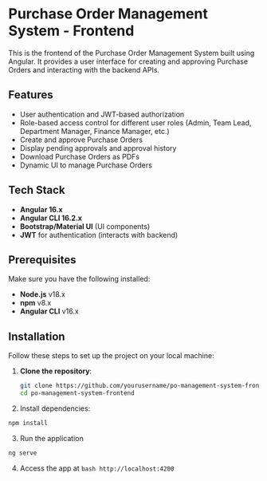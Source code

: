 # Purchase Order Management System - Frontend

This is the frontend of the Purchase Order Management System built using Angular. It provides a user interface for creating and approving Purchase Orders and interacting with the backend APIs.

## Features

- User authentication and JWT-based authorization
- Role-based access control for different user roles (Admin, Team Lead, Department Manager, Finance Manager, etc.)
- Create and approve Purchase Orders
- Display pending approvals and approval history
- Download Purchase Orders as PDFs
- Dynamic UI to manage Purchase Orders

## Tech Stack

- **Angular 16.x**
- **Angular CLI 16.2.x**
- **Bootstrap/Material UI** (UI components)
- **JWT** for authentication (interacts with backend)

## Prerequisites

Make sure you have the following installed:

- **Node.js** v18.x
- **npm** v8.x
- **Angular CLI** v16.x

## Installation

Follow these steps to set up the project on your local machine:

1. **Clone the repository**:

   ```bash
   git clone https://github.com/yourusername/po-management-system-frontend.git
   cd po-management-system-frontend

   ```

2. Install dependencies:

```bash
npm install
```

3. Run the application

```bash
ng serve
```

4. Access the app at `bash http://localhost:4200 `
